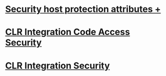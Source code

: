 # [Security host protection attributes +](../../../relational-databases/clr-integration-security-host-protection-attributes/disallowed-types-and-members-in-microsoft-visualbasic-dll.md)
# [CLR Integration Code Access Security](clr-integration-code-access-security.md)
# [CLR Integration Security](clr-integration-security.md)
